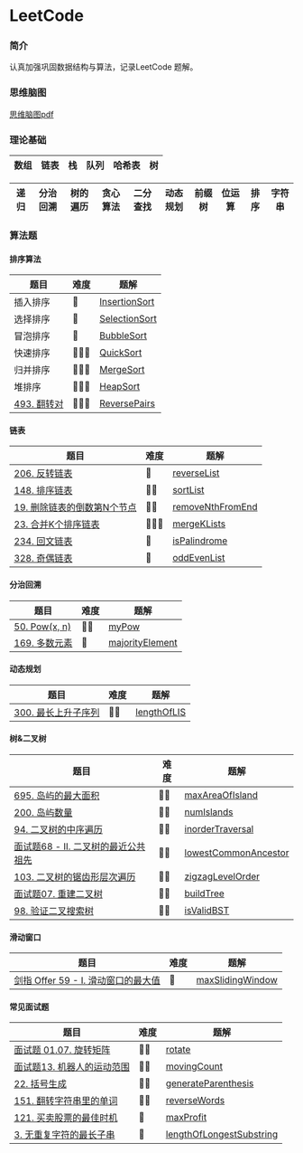 # LeetCode

### 简介

认真加强巩固数据结构与算法，记录LeetCode 题解。

### 思维脑图

[思维脑图pdf](https://github.com/ChengwenY/LeetCode/blob/master/Images/%E7%AE%97%E6%B3%95%E8%84%91%E5%9B%BE.pdf)

### 理论基础
| 数组 | 链表 | 栈 | 队列 | 哈希表 | 树 |
|----|----|---|----|-----|---|


| 递归 | 分治回溯 | 树的遍历 | 贪心算法 | 二分查找 | 动态规划 | 前缀树 | 位运算 | 排序 | 字符串 |
|----|------|------|------|------|------|-----|-----|----|-----|

### 算法题


#### 排序算法
| 题目 | 难度 | 题解 | 
|----|----|----|
|  插入排序  |  🌟  |  [InsertionSort](https://github.com/ChengwenY/LeetCode/blob/master/Sources/Sort/InsertionSort.cpp)  |
|  选择排序  |  🌟  |  [SelectionSort](https://github.com/ChengwenY/LeetCode/blob/master/Sources/Sort/SelectionSort.cpp)  |
|  冒泡排序  |  🌟  |  [BubbleSort](https://github.com/ChengwenY/LeetCode/blob/master/Sources/Sort/BubbleSort.cpp)  |
|  快速排序  |  🌟🌟🌟  |  [QuickSort](https://github.com/ChengwenY/LeetCode/blob/master/Sources/Sort/QuickSort.cpp)  |
|  归并排序  |  🌟🌟🌟  |  [MergeSort](https://github.com/ChengwenY/LeetCode/blob/master/Sources/Sort/MergeSort.cpp)  |
|  堆排序  |  🌟🌟🌟  |  [HeapSort](https://github.com/ChengwenY/LeetCode/blob/master/Sources/Sort/HeapSort.cpp)  |
|  [493. 翻转对](https://leetcode-cn.com/problems/reverse-pairs/)  |  🌟🌟🌟  |  [ReversePairs](https://github.com/ChengwenY/LeetCode/blob/master/Sources/Sort/ReversePairs.cpp)  |

#### 链表
| 题目 | 难度 | 题解 | 
|----|----|----|
|  [206. 反转链表](https://leetcode-cn.com/problems/reverse-linked-list/)  |  🌟  |  [reverseList](https://github.com/ChengwenY/LeetCode/blob/master/Sources/LinkList/reverseList.cpp)  |
|  [148. 排序链表](https://leetcode-cn.com/problems/sort-list/)  |  🌟🌟  |  [sortList](https://github.com/ChengwenY/LeetCode/blob/master/Sources/LinkList/sortList.cpp)  |
|  [19. 删除链表的倒数第N个节点](https://leetcode-cn.com/problems/remove-nth-node-from-end-of-list/)  |  🌟🌟  |  [removeNthFromEnd](https://github.com/ChengwenY/LeetCode/blob/master/Sources/LinkList/removeNthFromEnd.cpp)  |
|  [23. 合并K个排序链表](https://leetcode-cn.com/problems/merge-k-sorted-lists/)  |  🌟🌟🌟  |  [mergeKLists](https://github.com/ChengwenY/LeetCode/blob/master/Sources/LinkList/mergeKLists.cpp)  |
|  [234. 回文链表](https://leetcode-cn.com/problems/palindrome-linked-list/)  |  🌟  |  [isPalindrome](https://github.com/ChengwenY/LeetCode/blob/master/Sources/LinkList/isPalindrome.cpp)  |
|  [328. 奇偶链表](https://leetcode-cn.com/problems/odd-even-linked-list/)  |  🌟  |  [oddEvenList](https://github.com/ChengwenY/LeetCode/blob/master/Sources/LinkList/oddEvenList.cpp)  |

#### 分治回溯
| 题目 | 难度 | 题解 | 
|----|----|----|
|  [50. Pow(x, n)](https://leetcode-cn.com/problems/powx-n/)  |  🌟🌟|  [myPow](https://github.com/ChengwenY/LeetCode/blob/master/Sources/Divide/myPow.cpp)  |
|  [169. 多数元素](https://leetcode-cn.com/problems/majority-element/) |  🌟|  [majorityElement](https://github.com/ChengwenY/LeetCode/blob/master/Sources/Divide/majorityElement.cpp)  |

#### 动态规划
| 题目 | 难度 | 题解 | 
|----|----|----|
|  [300. 最长上升子序列](https://leetcode-cn.com/problems/longest-increasing-subsequence/)  |  🌟🌟|  [lengthOfLIS](https://github.com/ChengwenY/LeetCode/blob/master/Sources/DynamicProgram/lengthOfLIS.cpp)  |


#### 树&二叉树
| 题目 | 难度 | 题解 | 
|----|----|----|
|  [695. 岛屿的最大面积](https://leetcode-cn.com/problems/max-area-of-island/)  |  🌟🌟|  [maxAreaOfIsland](https://github.com/ChengwenY/LeetCode/blob/master/Sources/Tree/maxAreaOfIsland.cpp)  |
|  [200. 岛屿数量](https://leetcode-cn.com/problems/number-of-islands/)  |  🌟🌟|  [numIslands](https://github.com/ChengwenY/LeetCode/blob/master/Sources/Tree/numIslands.cpp)  |
|  [94. 二叉树的中序遍历](https://leetcode-cn.com/problems/binary-tree-inorder-traversal/)  |  🌟🌟|  [inorderTraversal](https://github.com/ChengwenY/LeetCode/blob/master/Sources/Tree/inorderTraversal.cpp)  |
|  [面试题68 - II. 二叉树的最近公共祖先](https://leetcode-cn.com/problems/er-cha-shu-de-zui-jin-gong-gong-zu-xian-lcof/)  |  🌟🌟|  [lowestCommonAncestor](https://github.com/ChengwenY/LeetCode/blob/master/Sources/Tree/lowestCommonAncestor.cpp)  |
|  [103. 二叉树的锯齿形层次遍历](https://leetcode-cn.com/problems/binary-tree-zigzag-level-order-traversal/)  |  🌟🌟|  [zigzagLevelOrder](https://github.com/ChengwenY/LeetCode/blob/master/Sources/Tree/zigzagLevelOrder.cpp)  |
|  [面试题07. 重建二叉树](https://leetcode-cn.com/problems/zhong-jian-er-cha-shu-lcof/)  |  🌟🌟|  [buildTree](https://github.com/ChengwenY/LeetCode/blob/master/Sources/Tree/buildTree.cpp)  |
|  [98. 验证二叉搜索树](https://leetcode-cn.com/problems/validate-binary-search-tree/)  |  🌟🌟|  [isValidBST](https://github.com/ChengwenY/LeetCode/blob/master/Sources/Tree/isValidBST.cpp)  |


#### 滑动窗口
| 题目 | 难度 | 题解 | 
|----|----|----|
|[剑指 Offer 59 - I. 滑动窗口的最大值](https://leetcode-cn.com/problems/hua-dong-chuang-kou-de-zui-da-zhi-lcof/)  |  🌟|  [maxSlidingWindow](https://github.com/ChengwenY/LeetCode/blob/master/Sources/SlidingWindow/maxSlidingWindow.cpp)  |

#### 常见面试题
| 题目 | 难度 | 题解 | 
|----|----|----|
|  [面试题 01.07. 旋转矩阵](https://leetcode-cn.com/problems/rotate-matrix-lcci/)  |  🌟🌟|  [rotate](https://github.com/ChengwenY/LeetCode/blob/master/Sources/Interview/rotate.cpp)  |
|  [面试题13. 机器人的运动范围](https://leetcode-cn.com/problems/ji-qi-ren-de-yun-dong-fan-wei-lcof/)  |  🌟🌟|  [movingCount](https://github.com/ChengwenY/LeetCode/blob/master/Sources/Interview/movingCount.cpp)  |
|  [22. 括号生成](https://leetcode-cn.com/problems/generate-parentheses/)  |  🌟🌟|  [generateParenthesis](https://github.com/ChengwenY/LeetCode/blob/master/Sources/Interview/generateParenthesis.cpp)  |
|  [151. 翻转字符串里的单词](https://leetcode-cn.com/problems/reverse-words-in-a-string/)  |  🌟🌟|  [reverseWords](https://github.com/ChengwenY/LeetCode/blob/master/Sources/Interview/reverseWords.cpp)  |
|  [121. 买卖股票的最佳时机](https://leetcode-cn.com/problems/best-time-to-buy-and-sell-stock/)  |  🌟|  [maxProfit](https://github.com/ChengwenY/LeetCode/blob/master/Sources/Interview/maxProfit.cpp)  |
|  [3. 无重复字符的最长子串](https://leetcode-cn.com/problems/longest-substring-without-repeating-characters/)  |  🌟|  [lengthOfLongestSubstring](https://github.com/ChengwenY/LeetCode/blob/master/Sources/Interview/lengthOfLongestSubstring.cpp)  |
